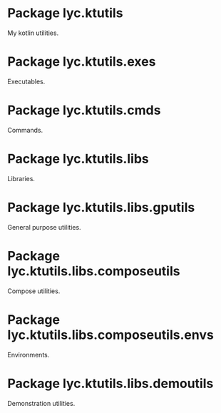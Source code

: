 # Package lyc.ktutils

My kotlin utilities.

# Package lyc.ktutils.exes

Executables.

# Package lyc.ktutils.cmds

Commands.

# Package lyc.ktutils.libs

Libraries.

# Package lyc.ktutils.libs.gputils

General purpose utilities.

# Package lyc.ktutils.libs.composeutils

Compose utilities.

# Package lyc.ktutils.libs.composeutils.envs

Environments.

# Package lyc.ktutils.libs.demoutils

Demonstration utilities.
